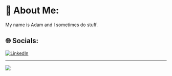 # 💫 About Me:

My name is Adam and I sometimes do stuff.

## 🌐 Socials:

[![LinkedIn](https://img.shields.io/badge/LinkedIn-%230077B5.svg?logo=linkedin&logoColor=white)](https://linkedin.com/in/adam-agerling-65247b21a)



---

[![](https://visitcount.itsvg.in/api?id=AdamAgerling&icon=0&color=3)](https://visitcount.itsvg.in)
